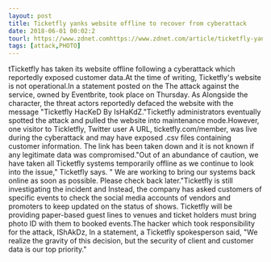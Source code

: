 ```yaml
---
layout: post
title: Ticketfly yanks website offline to recover from cyberattack
date: 2018-06-01 00:02:2
tourl: https://www.zdnet.comhttps://www.zdnet.com/article/ticketfly-yanks-website-offline-to-recover-from-cyberattack/
tags: [attack,PHOTO]
---
```

tTicketfly has taken its website offline following a cyberattack which reportedly exposed customer data.At the time of writing, Ticketfly's website is not operational.In a statement posted on the The attack against the service, owned by Eventbrite, took place on Thursday. As Alongside the character, the threat actors reportedly defaced the website with the message "Ticketfly HacKeD By IsHaKdZ."Ticketfly administrators eventually spotted the attack and pulled the website into maintenance mode.However, one visitor to Tickletfly, Twitter user A URL, ticketfly.com/member, was live during the cyberattack and may have exposed .csv files containing customer information. The link has been taken down and it is not known if any legitimate data was compromised."Out of an abundance of caution, we have taken all Ticketfly systems temporarily offline as we continue to look into the issue," Ticketfly says. " We are working to bring our systems back online as soon as possible. Please check back later."Ticketfly is still investigating the incident and Instead, the company has asked customers of specific events to check the social media accounts of vendors and promoters to keep updated on the status of shows. Ticketfly will be providing paper-based guest lines to venues and ticket holders must bring photo ID with them to booked events.The hacker which took responsibility for the attack, IShAkDz, In a statement, a Ticketfly spokesperson said, "We realize the gravity of this decision, but the security of client and customer data is our top priority."
